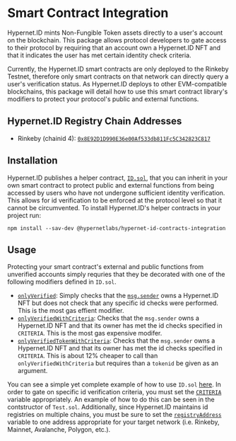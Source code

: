# Smart Contract Integration

Hypernet.ID mints Non-Fungible Token assets directly to a user's account on the blockchain. This package allows 
protocol developers to gate access to their protocol by requiring that an account own a Hypernet.ID NFT and that 
it indicates the user has met certain identity check criteria. 

Currently, the Hypernet.ID smart contracts are only deployed to the Rinkeby Testnet, therefore only smart contracts
on that network can directly query a user's verification status. As Hypernet.ID deploys to other EVM-compatible 
blockchains, this package will detail how to use this smart contract library's modifiers to protect your protocol's
public and external functions. 

## Hypernet.ID Registry Chain Addresses

- Rinkeby (chainid 4): [`0x8E92D1D990E36e00Af533db811Fc5C342823C817`](https://rinkeby.etherscan.io/address/0x8E92D1D990E36e00Af533db811Fc5C342823C817)

## Installation

Hypernet.ID publishes a helper contract, 
[`ID.sol`](https://github.com/GoHypernet/Hypernet.ID-Public/blob/develop/packages/contracts-integration/contracts/ID.sol), 
that you can inherit in your own smart contract to protect public and external functions from being accessed by users 
who have not undergone sufficient identity verification. This allows for id verification to be enforced at the protocol 
level so that it cannot be circumvented. To install Hypernet.ID's helper contracts in your project run:

```
npm install --sav-dev @hypernetlabs/hypernet-id-contracts-integration
```

## Usage

Protecting your smart contract's external and public functions from unverified accounts simply requries that they be 
decorated with one of the following modifiers defined in `ID.sol`.

- [`onlyVerified`](https://github.com/GoHypernet/Hypernet.ID-Public/blob/develop/packages/contracts-integration/contracts/ID.sol#L32): Simply checks that the [`msg.sender`](https://docs.soliditylang.org/en/v0.8.10/structure-of-a-contract.html?highlight=msg.sender#function-modifiers) owns a Hypernet.ID NFT but does not check that any specific id checks were performed. This is the most gas effient modifier.
- [`onlyVerifiedWithCriteria`](https://github.com/GoHypernet/Hypernet.ID-Public/blob/develop/packages/contracts-integration/contracts/ID.sol#L13): Checks that the `msg.sender` owns a Hypernet.ID NFT and that its owner has met the id checks specified in `CRITERIA`. This is the most gas expensive modifer.
- [`onlyVerifiedTokenWithCriteria`](https://github.com/GoHypernet/Hypernet.ID-Public/blob/develop/packages/contracts-integration/contracts/ID.sol#L22): Checks that the `msg.sender` owns a Hypernet.ID NFT and that its owner has met the id checks specified in `CRITERIA`. This is about 12% cheaper to call than `onlyVerifiedWithCriteria` but requires than a `tokenid` be given as an argument.

You can see a simple yet complete example of how to use `ID.sol` 
[here](https://github.com/GoHypernet/Hypernet.ID-Public/blob/develop/packages/contracts-integration/contracts/Test.sol). In order to gate on specific
id verification criteria, you must set the [`CRITERIA`](https://github.com/GoHypernet/Hypernet.ID-Public/blob/develop/packages/contracts-integration/contracts/ID.sol#L10) 
variable appropriately. An example of how to do this can be seen in the contstructor of `Test.sol`. Additionally, since Hypernet.ID maintains id registries 
on multiple chains, you must be sure to set the [`registryAddress`](https://github.com/GoHypernet/Hypernet.ID-Public/blob/develop/packages/contracts-integration/contracts/ID.sol#L9) 
variable to one address appropriate for your target network (i.e. Rinkeby, Mainnet, Avalanche, Polygon, etc.). 
